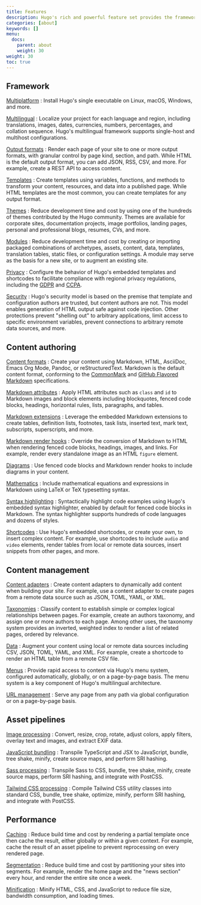 ```yaml
---
title: Features
description: Hugo's rich and powerful feature set provides the framework and tools to create static sites that build in seconds, often less.
categories: [about]
keywords: []
menu:
  docs:
    parent: about
    weight: 30
weight: 30
toc: true
---
```


## Framework

[Multiplatform]
: Install Hugo's single executable on Linux, macOS, Windows, and more.

[Multilingual]
: Localize your project for each language and region, including translations, images, dates, currencies, numbers, percentages, and collation sequence. Hugo's multilingual framework supports single-host and multihost configurations.

[Output formats]
: Render each page of your site to one or more output formats, with granular control by page kind, section, and path. While HTML is the default output format, you can add JSON, RSS, CSV, and more. For example, create a REST API to access content.

[Templates]
: Create templates using variables, functions, and methods to transform your content, resources, and data into a published page. While HTML templates are the most common, you can create templates for any output format.

[Themes]
: Reduce development time and cost by using one of the hundreds of themes contributed by the Hugo community. Themes are available for corporate sites, documentation projects, image portfolios, landing pages, personal and professional blogs, resumes, CVs, and more.

[Modules]
: Reduce development time and cost by creating or importing packaged combinations of archetypes, assets, content, data, templates, translation tables, static files, or configuration settings. A module may serve as the basis for a new site, or to augment an existing site.

[Privacy]
: Configure the behavior of Hugo's embedded templates and shortcodes to facilitate compliance with regional privacy regulations, including the [GDPR] and [CCPA].

[Security]
: Hugo's security model is based on the premise that template and configuration authors are trusted, but content authors are not. This model enables generation of HTML output safe against code injection. Other protections prevent "shelling out" to arbitrary applications, limit access to specific environment variables, prevent connections to arbitrary remote data sources, and more.

## Content authoring

[Content formats]
: Create your content using Markdown, HTML, AsciiDoc, Emacs Org Mode, Pandoc, or reStructuredText. Markdown is the default content format, conforming to the [CommonMark] and [GitHub Flavored Markdown] specifications.

[Markdown attributes]
: Apply HTML attributes such as `class` and `id` to Markdown images and block elements including blockquotes, fenced code blocks, headings, horizontal rules, lists, paragraphs, and tables.

[Markdown extensions]
: Leverage the embedded Markdown extensions to create tables, definition lists, footnotes, task lists, inserted text, mark text, subscripts, superscripts, and more.

[Markdown render hooks]
: Override the conversion of Markdown to HTML when rendering fenced code blocks, headings, images, and links. For example, render every standalone image as an HTML `figure` element.

[Diagrams]
: Use fenced code blocks and Markdown render hooks to include diagrams in your content.

[Mathematics]
: Include mathematical equations and expressions in Markdown using LaTeX or TeX typesetting syntax.

[Syntax highlighting]
: Syntactically highlight code examples using Hugo's embedded syntax highlighter, enabled by default for fenced code blocks in Markdown. The syntax highlighter supports hundreds of code languages and dozens of styles.

[Shortcodes]
: Use Hugo's embedded shortcodes, or create your own, to insert complex content. For example, use shortcodes to include `audio` and `video` elements, render tables from local or remote data sources, insert snippets from other  pages, and more.

## Content management

[Content adapters]
: Create content adapters to dynamically add content when building your site. For example, use a content adapter to create pages from a remote data source such as JSON, TOML, YAML, or XML.

[Taxonomies]
: Classify content to establish simple or complex logical relationships between pages. For example, create an authors taxonomy, and assign one or more authors to each page. Among other uses, the taxonomy system provides an inverted, weighted index to render a list of related pages, ordered by relevance.

[Data]
: Augment your content using local or remote data sources including CSV, JSON, TOML, YAML, and XML. For example, create a shortcode to render an HTML table from a remote CSV file.

[Menus]
: Provide rapid access to content via Hugo's menu system, configured automatically, globally, or on a page-by-page basis. The menu system is a key component of Hugo's multilingual architecture.

[URL management]
: Serve any page from any path via global configuration or on a page-by-page basis.

## Asset pipelines

[Image processing]
: Convert, resize, crop, rotate,  adjust colors, apply filters, overlay text and images, and extract EXIF data.

[JavaScript bundling]
: Transpile TypeScript and JSX to JavaScript, bundle, tree shake, minify, create source maps, and perform SRI hashing.

[Sass processing]
: Transpile Sass to CSS, bundle, tree shake, minify, create source maps, perform SRI hashing, and integrate with PostCSS.

[Tailwind CSS processing]
: Compile Tailwind CSS utility classes into standard CSS, bundle, tree shake, optimize, minify, perform SRI hashing, and integrate with PostCSS.

## Performance

[Caching]
: Reduce build time and cost by rendering a partial template once then cache the result, either globally or within a given context. For example, cache the result of an asset pipeline to prevent reprocessing on every rendered page.

[Segmentation]
: Reduce build time and cost by partitioning your sites into segments. For example, render the home page and the "news section" every hour, and render the entire site once a week.

[Minification]
: Minify HTML, CSS, and JavaScript to reduce file size, bandwidth consumption, and loading times.

[CCPA]: https://en.wikipedia.org/wiki/California_Consumer_Privacy_Act
[Sass processing]: /functions/css/Sass/
[Caching]: /functions/partials/includecached/
[CommonMark]: https://spec.commonmark.org/current/
[Content adapters]: /content-management/content-adapters/
[Content formats]: /content-management/formats/
[Data]: /content-management/data-sources/
[Diagrams]: /content-management/diagrams/
[GDPR]: https://en.wikipedia.org/wiki/General_Data_Protection_Regulation
[GitHub Flavored Markdown]: https://github.github.com/gfm/
[Image processing]: /content-management/image-processing/
[JavaScript bundling]: /functions/js/build/
[Markdown attributes]: /content-management/markdown-attributes/
[Markdown extensions]: /getting-started/configuration-markup/#goldmark-extensions
[Markdown render hooks]: /render-hooks/introduction/
[Mathematics]: /content-management/mathematics/
[Menus]: /content-management/menus/
[Minification]: /getting-started/configuration/#configure-minify
[Modules]: https://gohugo.io/hugo-modules/
[Multilingual]: /content-management/multilingual/
[Multiplatform]: /installation/
[Output formats]: /templates/output-formats/
[Privacy]: /about/privacy/
[Security]: /about/security/
[Segmentation]: /getting-started/configuration/#configure-segments
[Shortcodes]: /content-management/shortcodes/
[Syntax highlighting]: /content-management/syntax-highlighting/
[Tailwind CSS processing]: /functions/css/tailwindcss/
[Taxonomies]: /content-management/taxonomies/
[Templates]: templates/introduction/
[Themes]: https://themes.gohugo.io/
[URL management]: /content-management/urls/
